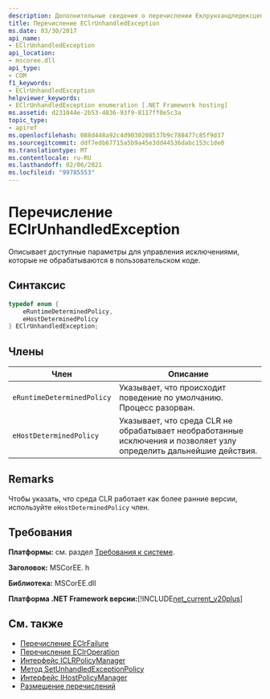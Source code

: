 ```yaml
---
description: Дополнительные сведения о перечислении Еклрунхандледексцептион
title: Перечисление EClrUnhandledException
ms.date: 03/30/2017
api_name:
- EClrUnhandledException
api_location:
- mscoree.dll
api_type:
- COM
f1_keywords:
- EClrUnhandledException
helpviewer_keywords:
- EClrUnhandledException enumeration [.NET Framework hosting]
ms.assetid: d231044e-2b53-4836-93f9-8117ff0e5c3a
topic_type:
- apiref
ms.openlocfilehash: 088d448a92c4d9030208537b9c788477c85f9d37
ms.sourcegitcommit: ddf7edb67715a5b9a45e3dd44536dabc153c1de0
ms.translationtype: MT
ms.contentlocale: ru-RU
ms.lasthandoff: 02/06/2021
ms.locfileid: "99785553"
---
```

# <a name="eclrunhandledexception-enumeration"></a>Перечисление EClrUnhandledException

Описывает доступные параметры для управления исключениями, которые не обрабатываются в пользовательском коде.  
  
## <a name="syntax"></a>Синтаксис  
  
```cpp  
typedef enum {  
    eRuntimeDeterminedPolicy,  
    eHostDeterminedPolicy  
} EClrUnhandledException;  
```  
  
## <a name="members"></a>Члены  
  
|Член|Описание|  
|------------|-----------------|  
|`eRuntimeDeterminedPolicy`|Указывает, что происходит поведение по умолчанию. Процесс разорван.|  
|`eHostDeterminedPolicy`|Указывает, что среда CLR не обрабатывает необработанные исключения и позволяет узлу определить дальнейшие действия.|  
  
## <a name="remarks"></a>Remarks  

 Чтобы указать, что среда CLR работает как более ранние версии, используйте `eHostDeterminedPolicy` член.  
  
## <a name="requirements"></a>Требования  

 **Платформы:** см. раздел [Требования к системе](../../get-started/system-requirements.md).  
  
 **Заголовок:** MSCorEE. h  
  
 **Библиотека:** MSCorEE.dll  
  
 **Платформа .NET Framework версии:**[!INCLUDE[net_current_v20plus](../../../../includes/net-current-v20plus-md.md)]  
  
## <a name="see-also"></a>См. также

- [Перечисление EClrFailure](eclrfailure-enumeration.md)
- [Перечисление EClrOperation](eclroperation-enumeration.md)
- [Интерфейс ICLRPolicyManager](iclrpolicymanager-interface.md)
- [Метод SetUnhandledExceptionPolicy](iclrpolicymanager-setunhandledexceptionpolicy-method.md)
- [Интерфейс IHostPolicyManager](ihostpolicymanager-interface.md)
- [Размещение перечислений](hosting-enumerations.md)
